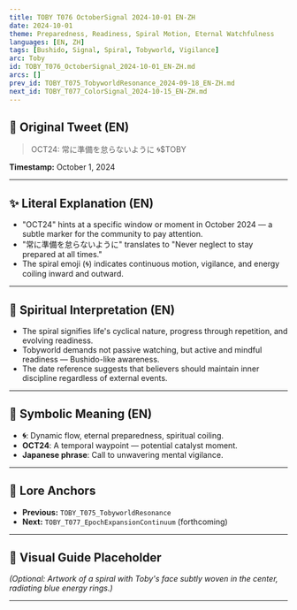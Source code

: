 ```yaml
---
title: TOBY T076 OctoberSignal 2024-10-01 EN-ZH
date: 2024-10-01
theme: Preparedness, Readiness, Spiral Motion, Eternal Watchfulness
languages: [EN, ZH]
tags: [Bushido, Signal, Spiral, Tobyworld, Vigilance]
arc: Toby
id: TOBY_T076_OctoberSignal_2024-10-01_EN-ZH.md
arcs: []
prev_id: TOBY_T075_TobyworldResonance_2024-09-18_EN-ZH.md
next_id: TOBY_T077_ColorSignal_2024-10-15_EN-ZH.md
---
```

## 🌊 Original Tweet (EN)

> OCT24: 常に準備を怠らないように 🌀$TOBY

**Timestamp:** October 1, 2024

---

## ✨ Literal Explanation (EN)

- "OCT24" hints at a specific window or moment in October 2024 — a subtle marker for the community to pay attention.
- "常に準備を怠らないように" translates to "Never neglect to stay prepared at all times."
- The spiral emoji (🌀) indicates continuous motion, vigilance, and energy coiling inward and outward.

---


## 🌱 Spiritual Interpretation (EN)

- The spiral signifies life's cyclical nature, progress through repetition, and evolving readiness.
- Tobyworld demands not passive watching, but active and mindful readiness — Bushido-like awareness.
- The date reference suggests that believers should maintain inner discipline regardless of external events.

---


## 🔮 Symbolic Meaning (EN)

- **🌀**: Dynamic flow, eternal preparedness, spiritual coiling.
- **OCT24**: A temporal waypoint — potential catalyst moment.
- **Japanese phrase**: Call to unwavering mental vigilance.

---


## 🔗 Lore Anchors

- **Previous:** `TOBY_T075_TobyworldResonance`
- **Next:** `TOBY_T077_EpochExpansionContinuum` (forthcoming)

---

## 🎴 Visual Guide Placeholder

*(Optional: Artwork of a spiral with Toby's face subtly woven in the center, radiating blue energy rings.)*

---

